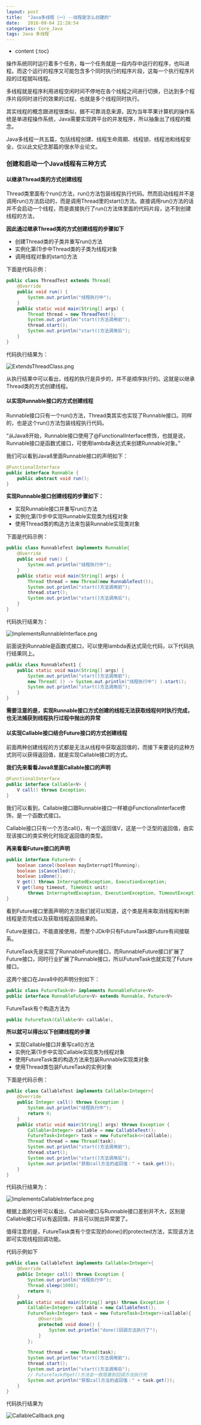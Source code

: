 ```yaml
---
layout: post
title:  "Java多线程（一）--线程是怎么创建的"
date:   2016-09-04 22:28:54
categories: Core_Java
tags: Java 多线程
---
```


* content
{:toc}

操作系统同时运行着多个任务，每一个任务就是一段内存中运行的程序，也叫进程。而这个运行的程序又可能包含多个同时执行的程序片段，这每一个执行程序片段的过程就叫线程。

多线程就是程序利用进程空闲时间不停地在各个线程之间进行切换，已达到多个程序片段同时进行的效果的过程，也就是多个线程同时执行。

其实线程的概念跟进程很类似，据不可靠消息来源，因为当年苹果计算机的操作系统是单进程操作系统，Java需要实现跨平台的并发程序，所以抽象出了线程的概念。

Java多线程一共五篇，包括线程创建、线程生命周期、线程锁、线程池和线程安全，仅以此文纪念那篇的很水毕业论文。




### 创建和启动一个Java线程有三种方式

#### 以继承Thread类的方式创建线程

Thread类里面有个run()方法，run()方法包装线程执行代码。然而启动线程并不是调用run()方法启动的，而是调用Thread里的start()方法。直接调用run()方法的话并不会启动一个线程，而是直接执行了run()方法体里面的代码片段，达不到创建线程的方法，

**因此通过继承Thread类的方式创建线程的步骤如下**

* 创建Thread类的子类并重写run()方法
* 实例化第(1)步中Thread类的子类为线程对象
* 调用线程对象的start()方法

下面是代码示例：

```java
public class ThreadTest extends Thread{
	@Override
	public void run() {
		System.out.println("线程执行中");
	}
	public static void main(String[] args) {	
		Thread thread = new ThreadTest();
		System.out.println("start()方法调用前");
		thread.start();
		System.out.println("start()方法调用后");
	}
}
```

代码执行结果为：

![ExtendsThreadClass.png](/images/Core_Java/JavaThread1/ExtendsThreadClass.png)

从执行结果中可以看出，线程的执行是异步的，并不是顺序执行的。这就是以继承Thread类的方式创建线程。


#### 以实现Runnable接口的方式创建线程
	
Runnable接口只有一个run()方法，Thread类其实也实现了Runnable接口。同样的，也是这个run()方法包装线程执行代码。

“从Java8开始，Runnable接口使用了@FunctionalInterface修饰，也就是说，Runnable接口是函数式接口，可使用lambda表达式来创建Runnable对象。”
	 
我们可以看到Java8里面Runnable接口的声明如下：

```java
@FunctionalInterface
public interface Runnable {
    public abstract void run();
}
```
	
**实现Runnable接口创建线程的步骤如下：**

* 实现Runnable接口并重写run()方法
* 实例化第(1)步中实现Runnable实现类为线程对象
* 使用Thread类的构造方法来包装Runnable实现类对象

下面是代码示例：

```java
public class RunnableTest implements Runnable{
	@Override
	public void run() {
		System.out.println("线程执行中");
	}
	public static void main(String[] args) {
		Thread thread = new Thread(new RunnableTest());
		System.out.println("start()方法调用前");
		thread.start();
		System.out.println("start()方法调用后");
	}
}
```

代码执行结果为：

![ImplementsRunnableInterface.png](/images/Core_Java/JavaThread1/ImplementsRunnableInterface.png)
 
前面说到Runnable是函数式接口，可以使用lambda表达式简化代码，以下代码执行结果同上。

```java
public class RunnableTest1 {
	public static void main(String[] args) {
		System.out.println("start()方法调用前");
		new Thread( () -> System.out.println("线程执行中") ).start();
		System.out.println("start()方法调用后");
	}
}
```

**需要注意的是，实现Runnable接口方式创建的线程无法获取线程何时执行完成，也无法捕获到线程执行过程中抛出的异常**


#### 以实现Callable接口结合Future接口的方式创建线程
	
前面两种创建线程的方式都是无法从线程中获取返回值的，而接下来要说的这种方式则可以获得返回值，就是实现Callable接口的方式。

**我们先来看看Java8里面Callable接口的声明**

```java
@FunctionalInterface
public interface Callable<V> {
    V call() throws Exception;
}
```

我们可以看到，Callable接口跟Runnable接口一样被@FunctionalInterface修饰，是一个函数式接口。

Callable接口只有一个方法call()，有一个返回值V，这是一个泛型的返回值，由实现该接口的类实例化时指定返回值的类型。

**再来看看Future接口的声明**

```java
public interface Future<V> {
    boolean cancel(boolean mayInterruptIfRunning);
    boolean isCancelled();
    boolean isDone();
    V get() throws InterruptedException, ExecutionException;
    V get(long timeout, TimeUnit unit)
        throws InterruptedException, ExecutionException, TimeoutException;
}
```

看到Future接口里面声明的方法我们就可以知道，这个类是用来取消线程和判断线程是否完成以及获取线程返回结果的。

Future是接口，不能直接使用，而整个JDk中只有FutureTask跟Future有间接联系。

FutureTask先是实现了RunnableFuture接口，而RunnableFuture接口扩展了Future接口，同时行业扩展了Runnable接口，所以FutureTask也就实现了Future接口。

这两个接口在Java8中的声明分别如下：

```java
public class FutureTask<V> implements RunnableFuture<V> 
public interface RunnableFuture<V> extends Runnable, Future<V>
```

FutureTask有个构造方法为

```java
public FutureTask(Callable<V> callable)，
```

**所以就可以得出以下创建线程的步骤**

* 实现Callable接口并重写call()方法
* 实例化第(1)步中实现Callable实现类为线程对象
* 使用FutureTask类的构造方法来包装Runnable实现类对象
* 使用Thread类包装FutureTask的实例对象

下面是代码示例：

```java
public class CallableTest implements Callable<Integer>{
	@Override
	public Integer call() throws Exception {
		System.out.println("线程执行中");
		return 0;
	}
	public static void main(String[] args) throws Exception {
		Callable<Integer> callable = new CallableTest();
		FutureTask<Integer> task = new FutureTask<>(callable);
		Thread thread = new Thread(task);
		System.out.println("start()方法调用前");
		thread.start();
		System.out.println("start()方法调用后");
		System.out.println("获取call方法的返回值：" + task.get());
	}
}
```

代码执行结果为：

 ![ImplementsCallableInterface.png](/images/Core_Java/JavaThread1/ImplementsCallableInterface.png)
 
根据上面的分析可以看出，Callable接口与Runnable接口差别并不大，区别是Callable接口可以有返回值，并且可以抛出异常罢了。

值得注意的是，FutureTask类有个空实现的done()的protected方法，实现该方法即可实现线程回调功能。

代码示例如下

```java
public class CallableTest implements Callable<Integer>{
	@Override
	public Integer call() throws Exception {
		System.out.println("线程执行中");
		Thread.sleep(1000);
		return 0;
	}
	public static void main(String[] args) throws Exception {
		Callable<Integer> callable = new CallableTest();
		FutureTask<Integer> task = new FutureTask<Integer>(callable){
			@Override
			protected void done() {
				System.out.println("done()回调方法执行了");
			}
		};
		
		Thread thread = new Thread(task);
		System.out.println("start()方法调用前");
		thread.start();
		System.out.println("start()方法调用后");
		// FutureTask的get()方法会一致阻塞到回调方法执行完
		System.out.println("获取call方法的返回值：" + task.get());
	}
}
```

代码执行结果为

![CallableCallback.png](/images/Core_Java/JavaThread1/CallableCallback.png)